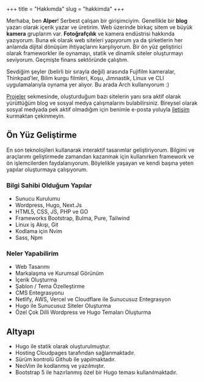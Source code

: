 +++
title = "Hakkımda"
slug = "hakkimda"
+++

Merhaba, ben **Alper**! Serbest çalışan bir girişimciyim. Genellikle bir **blog** yazarı olarak içerik yazar ve üretirim. Web üzerinde birkaç sitem ve büyük **kamera** gruplarım var. **Fotoğrafçılık** ve kamera endüstrisi hakkında yazıyorum. Buna ek olarak web siteleri yapıyorum ya da şirketlerin her anlamda dijital dönüşüm ihtiyaçlarını karşılıyorum. Bir ön yüz geliştirici olarak frameworkler ile oynamayı, statik ve dinamik siteler oluşturmayı seviyorum. Geçmişte finans sektöründe çalıştım.

Sevdiğim şeyler (belirli bir sırayla değil) arasında Fujifilm kameralar, Thinkpad'ler, Bilim kurgu filmleri, Koşu, Jimnastik, Linux ve CLI uygulamalarıyla oynama yer alıyor. Bu arada Arch kullanıyorum :)

[Projeler](/projeler) sekmesinde, oluşturduğum bazı sitelerin yanı sıra aktif olarak yürüttüğüm blog ve sosyal medya çalışmalarını bulabilirsiniz. Bireysel olarak sosyal medyada pek aktif olmadığım için benimle e-posta yoluyla [iletişim](/tr/iletisim) kurmaktan çekinmeyin.

## Ön Yüz Geliştirme

En son teknolojileri kullanarak interaktif tasarımlar geliştiriyorum. Bilgimi ve araçlarımı geliştirmede zamandan kazanmak için kullanırken framework ve ön işlemcilerden faydalanıyorum. Böylelikle yaşayan ve kendi başına yeten yapılar oluşturmaya çalışıyorum.

### Bilgi Sahibi Olduğum Yapılar

- Sunucu Kurulumu
- Wordpress, Hugo, Next.Js
- HTML5, CSS, JS, PHP ve GO
- Frameworks Bootstrap, Bulma, Pure, Tailwind
- Linux iş Akışı, Git
- Kodlama için Nvim
- Sass, Npm

### Neler Yapabilirim

- Web Tasarımı
- Markalaşma ve Kurumsal Görünüm
- İçerik Oluşturma
- Şablon / Tema Özelleştirme
- CMS Entegrasyonu
- Netlify, AWS, Vercel ve Cloudflare ile Sunucusuz Entegrasyon
- Hugo ile Sunucusuz Siteler Oluşturma
- Özel Çok Dilli Wordpress ve Hugo Temaları Oluşturma

Altyapı
---------

* Hugo ile statik olarak oluşturulmuştur.
* Hosting Cloudpages tarafından sağlanmaktadır.
* Sürüm kontrolü Github ile yapılmaktadır.
* NeoVim ile kodlanmış ve yazılmıştır.
* Bootstrap 5 ile hazırlanmış özel bir Hugo teması kullanılmaktadır.
